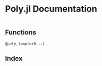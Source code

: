 

# Poly.jl Documentation

```@contents
```

## Functions

```@docs
@poly_loop(ex0...)
```

## Index

```@index
```

